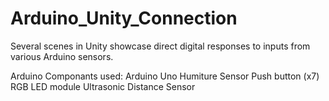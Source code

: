 # Arduino_Unity_Connection
Several scenes in Unity showcase direct digital responses to inputs from various Arduino sensors.



Arduino Componants used: 
  Arduino Uno 
  Humiture Sensor
  Push button (x7)
  RGB LED module 
  Ultrasonic Distance Sensor
